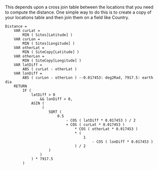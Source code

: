 This depends upon a cross join table between the locations that you need to compute the distance. One simple way to do this is to create a copy of your locations table and then join them on a field like Country.

    Distance =
        VAR curLat =
            MIN ( Sites[Latitude] )
        VAR curLon =
            MIN ( Sites[Longitude] )
        VAR otherLat =
            MIN ( SiteCopy[Latitude] )
        VAR otherLon =
            MIN ( SiteCopy[Longitude] )
        VAR latDiff =
            ABS ( curLat - otherLat )
        VAR lonDiff =
            ABS ( curLon - otherLon ) --0.017453: deg2Rad, 7917.5: earth dia
        RETURN
            IF (
                latDiff > 0
                    && lonDiff > 0,
                ASIN (
                     (
                        SQRT (
                            0.5
                                - COS ( latDiff * 0.017453 ) / 2
                                + COS ( curLat * 0.017453 )
                                    * COS ( otherLat * 0.017453 )
                                    * (
                                        1
                                            - COS ( lonDiff * 0.017453 )
                                    ) / 2
                        )
                    )
                ) * 7917.5
            )
